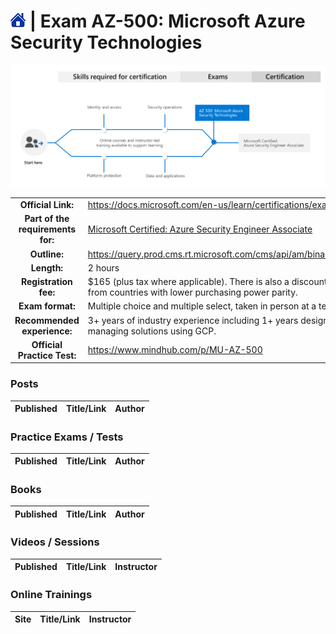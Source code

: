 # [![Home](/src/home.png)](certifications.md) | Exam AZ-500: Microsoft Azure Security Technologies

![Cert](/src/az-500.png)

|                                   |                                                                                                                                         |      |
| :-------------------------------: | :-------------------------------------------------------------------------------------------------------------------------------------- | :--- |
|        **Official Link:**         | https://docs.microsoft.com/en-us/learn/certifications/exams/az-500                                                                      |
| **Part of the requirements for:** | [Microsoft Certified: Azure Security Engineer Associate](https://docs.microsoft.com/en-us/learn/certifications/azure-security-engineer) |
|           **Outline:**            | https://query.prod.cms.rt.microsoft.com/cms/api/am/binary/RE3VC70                                                                       |
|            **Length:**            | 2 hours                                                                                                                                 |
|       **Registration fee:**       | $165 (plus tax where applicable).  There is also a discount for those from countries with lower purchasing power parity.                |
|         **Exam format:**          | Multiple choice and multiple select, taken in person at a test center.                                                                  |
|    **Recommended experience:**    | 3+ years of industry experience including 1+ years designing and managing solutions using GCP.                                          |
|    **Official Practice Test:**    | https://www.mindhub.com/p/MU-AZ-500                                                                                                     |


### Posts
| Published | Title/Link | Author |
| :-------: | :--------- | :----- |


### Practice Exams / Tests
| Published | Title/Link | Author |
| :-------: | :--------- | :----- |


### Books
| Published | Title/Link | Author |
| :-------: | :--------- | :----- |


### Videos / Sessions
| Published | Title/Link | Instructor |
| :-------: | :--------- | :--------- |


### Online Trainings
| Site  | Title/Link | Instructor |
| :---: | :--------- | :--------- |

